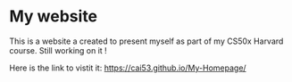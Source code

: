 # My website
This is a website a created to present myself as part of my CS50x Harvard course. Still working on it !

Here is the link to vistit it: https://cai53.github.io/My-Homepage/
